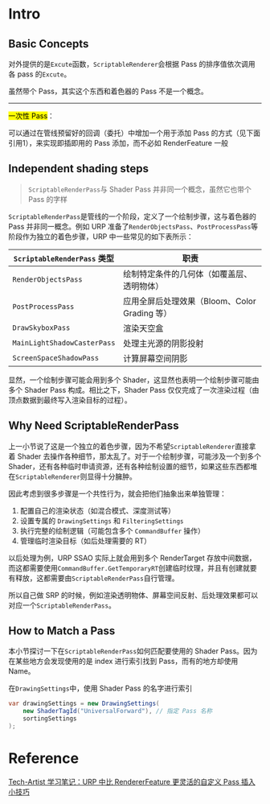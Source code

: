 # Intro

## Basic Concepts

对外提供的是`Excute`函数，`ScriptableRenderer`会根据 Pass 的排序值依次调用各 pass 的`Excute`。

虽然带个 Pass，其实这个东西和着色器的 Pass 不是一个概念。

---

<mark>一次性 Pass</mark>：

可以通过在管线预留好的回调（委托）中增加一个用于添加 Pass 的方式（见下面引用1），来实现即插即用的 Pass 添加，而不必如 RenderFeature 一般

## Independent shading steps

> `ScriptableRenderPass`与 Shader Pass 并非同一个概念，虽然它也带个 Pass 的字样

`ScriptableRenderPass`是管线的一个阶段，定义了一个绘制步骤，这与着色器的 Pass 并非同一概念。例如 URP 准备了`RenderObjectsPass`、`PostProcessPass`等阶段作为独立的着色步骤，URP 中一些常见的如下表所示：

| `ScriptableRenderPass` 类型   | 职责                               |
| --------------------------- | -------------------------------- |
| `RenderObjectsPass`         | 绘制特定条件的几何体（如覆盖层、透明物体）            |
| `PostProcessPass`           | 应用全屏后处理效果（Bloom、Color Grading 等） |
| `DrawSkyboxPass`            | 渲染天空盒                            |
| `MainLightShadowCasterPass` | 处理主光源的阴影投射                       |
| `ScreenSpaceShadowPass`     | 计算屏幕空间阴影                         |
显然，一个绘制步骤可能会用到多个 Shader，这显然也表明一个绘制步骤可能由多个 Shader Pass 构成。相比之下，Shader Pass 仅仅完成了一次渲染过程（由顶点数据到最终写入渲染目标的过程）。

## Why Need ScriptableRenderPass

上一小节说了这是一个独立的着色步骤，因为不希望`ScriptableRenderer`直接拿着 Shader 去操作各种细节，那太乱了。对于一个绘制步骤，可能涉及一个到多个 Shader，还有各种临时申请资源，还有各种绘制设置的细节，如果这些东西都堆在`ScriptableRenderer`则显得十分臃肿。

因此考虑到很多步骤是一个共性行为，就会把他们抽象出来单独管理：

1. 配置自己的渲染状态（如混合模式、深度测试等）
2. 设置专属的 `DrawingSettings` 和 `FilteringSettings`
3. 执行完整的绘制逻辑（可能包含多个 `CommandBuffer` 操作）
4. 管理临时渲染目标（如后处理需要的 RT）

以后处理为例，URP SSAO 实际上就会用到多个 RenderTarget 存放中间数据，而这都需要使用`CommandBuffer.GetTemporaryRT`创建临时纹理，并且有创建就要有释放，这都需要由`ScriptableRenderPass`自行管理。

所以自己做 SRP 的时候，例如渲染透明物体、屏幕空间反射、后处理效果都可以对应一个`ScriptableRenderPass`。

## How to Match a Pass

本小节探讨一下在`ScriptableRenderPass`如何匹配要使用的 Shader Pass。因为在某些地方会发现使用的是 index 进行索引找到 Pass，而有的地方却使用 Name。

在`DrawingSettings`中，使用 Shader Pass 的名字进行索引

```csharp
var drawingSettings = new DrawingSettings(
    new ShaderTagId("UniversalForward"), // 指定 Pass 名称
    sortingSettings
);
```
# Reference
[Tech-Artist 学习笔记：URP 中比 RendererFeature 更灵活的自定义 Pass 插入小技巧](https://zhuanlan.zhihu.com/p/550948454)